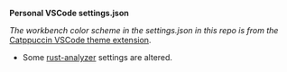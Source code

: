 **Personal VSCode settings.json**

*The workbench color scheme in the settings.json in this repo is from the* [Catppuccin VSCode theme extension](https://github.com/catppuccin/vscode).

- Some [rust-analyzer](https://rust-analyzer.github.io/) settings are altered.
